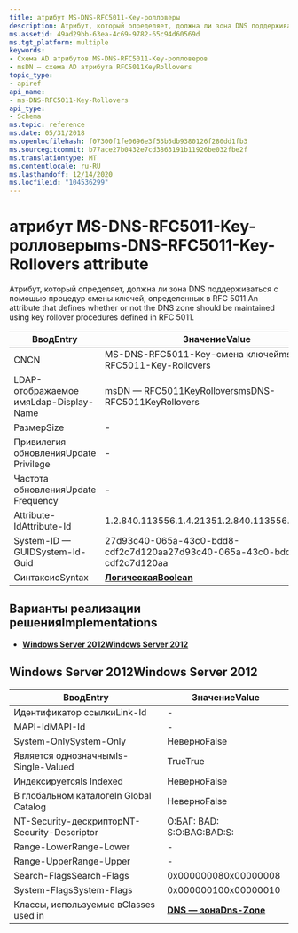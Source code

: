 ```yaml
---
title: атрибут MS-DNS-RFC5011-Key-ролловеры
description: Атрибут, который определяет, должна ли зона DNS поддерживаться с помощью процедур смены ключей, определенных в RFC 5011.
ms.assetid: 49ad29bb-63ea-4c69-9782-65c94d60569d
ms.tgt_platform: multiple
keywords:
- Схема AD атрибутов MS-DNS-RFC5011-Key-ролловеров
- msDN — схема AD атрибута RFC5011KeyRollovers
topic_type:
- apiref
api_name:
- ms-DNS-RFC5011-Key-Rollovers
api_type:
- Schema
ms.topic: reference
ms.date: 05/31/2018
ms.openlocfilehash: f07300f1fe0696e3f53b5db9380126f280dd1fb3
ms.sourcegitcommit: b77ace27b0432e7cd3863191b11926be032fbe2f
ms.translationtype: MT
ms.contentlocale: ru-RU
ms.lasthandoff: 12/14/2020
ms.locfileid: "104536299"
---
```

# <a name="ms-dns-rfc5011-key-rollovers-attribute"></a><span data-ttu-id="c9b42-105">атрибут MS-DNS-RFC5011-Key-ролловеры</span><span class="sxs-lookup"><span data-stu-id="c9b42-105">ms-DNS-RFC5011-Key-Rollovers attribute</span></span>

<span data-ttu-id="c9b42-106">Атрибут, который определяет, должна ли зона DNS поддерживаться с помощью процедур смены ключей, определенных в RFC 5011.</span><span class="sxs-lookup"><span data-stu-id="c9b42-106">An attribute that defines whether or not the DNS zone should be maintained using key rollover procedures defined in RFC 5011.</span></span>



| <span data-ttu-id="c9b42-107">Ввод</span><span class="sxs-lookup"><span data-stu-id="c9b42-107">Entry</span></span> | <span data-ttu-id="c9b42-108">Значение</span><span class="sxs-lookup"><span data-stu-id="c9b42-108">Value</span></span> |
|-------------------|--------------------------------------|
| <span data-ttu-id="c9b42-109">CN</span><span class="sxs-lookup"><span data-stu-id="c9b42-109">CN</span></span>                | <span data-ttu-id="c9b42-110">MS-DNS-RFC5011-Key-смена ключей</span><span class="sxs-lookup"><span data-stu-id="c9b42-110">ms-DNS-RFC5011-Key-Rollovers</span></span>         |
| <span data-ttu-id="c9b42-111">LDAP-отображаемое имя</span><span class="sxs-lookup"><span data-stu-id="c9b42-111">Ldap-Display-Name</span></span> | <span data-ttu-id="c9b42-112">msDN — RFC5011KeyRollovers</span><span class="sxs-lookup"><span data-stu-id="c9b42-112">msDNS-RFC5011KeyRollovers</span></span>            |
| <span data-ttu-id="c9b42-113">Размер</span><span class="sxs-lookup"><span data-stu-id="c9b42-113">Size</span></span>              | \-                                   |
| <span data-ttu-id="c9b42-114">Привилегия обновления</span><span class="sxs-lookup"><span data-stu-id="c9b42-114">Update Privilege</span></span>  | \-                                   |
| <span data-ttu-id="c9b42-115">Частота обновления</span><span class="sxs-lookup"><span data-stu-id="c9b42-115">Update Frequency</span></span>  | \-                                   |
| <span data-ttu-id="c9b42-116">Attribute-Id</span><span class="sxs-lookup"><span data-stu-id="c9b42-116">Attribute-Id</span></span>      | <span data-ttu-id="c9b42-117">1.2.840.113556.1.4.2135</span><span class="sxs-lookup"><span data-stu-id="c9b42-117">1.2.840.113556.1.4.2135</span></span>              |
| <span data-ttu-id="c9b42-118">System-ID — GUID</span><span class="sxs-lookup"><span data-stu-id="c9b42-118">System-Id-Guid</span></span>    | <span data-ttu-id="c9b42-119">27d93c40-065a-43c0-bdd8-cdf2c7d120aa</span><span class="sxs-lookup"><span data-stu-id="c9b42-119">27d93c40-065a-43c0-bdd8-cdf2c7d120aa</span></span> |
| <span data-ttu-id="c9b42-120">Синтаксис</span><span class="sxs-lookup"><span data-stu-id="c9b42-120">Syntax</span></span>            | [<span data-ttu-id="c9b42-121">**Логическая**</span><span class="sxs-lookup"><span data-stu-id="c9b42-121">**Boolean**</span></span>](s-boolean.md)         |



## <a name="implementations"></a><span data-ttu-id="c9b42-122">Варианты реализации решения</span><span class="sxs-lookup"><span data-stu-id="c9b42-122">Implementations</span></span>

-   [<span data-ttu-id="c9b42-123">**Windows Server 2012**</span><span class="sxs-lookup"><span data-stu-id="c9b42-123">**Windows Server 2012**</span></span>](#windows-server-2012)

## <a name="windows-server-2012"></a><span data-ttu-id="c9b42-124">Windows Server 2012</span><span class="sxs-lookup"><span data-stu-id="c9b42-124">Windows Server 2012</span></span>



| <span data-ttu-id="c9b42-125">Ввод</span><span class="sxs-lookup"><span data-stu-id="c9b42-125">Entry</span></span> | <span data-ttu-id="c9b42-126">Значение</span><span class="sxs-lookup"><span data-stu-id="c9b42-126">Value</span></span> |
|------------------------|------------------------------------------|
| <span data-ttu-id="c9b42-127">Идентификатор ссылки</span><span class="sxs-lookup"><span data-stu-id="c9b42-127">Link-Id</span></span>                | \-                                       |
| <span data-ttu-id="c9b42-128">MAPI-Id</span><span class="sxs-lookup"><span data-stu-id="c9b42-128">MAPI-Id</span></span>                | \-                                       |
| <span data-ttu-id="c9b42-129">System-Only</span><span class="sxs-lookup"><span data-stu-id="c9b42-129">System-Only</span></span>            | <span data-ttu-id="c9b42-130">Неверно</span><span class="sxs-lookup"><span data-stu-id="c9b42-130">False</span></span>                                    |
| <span data-ttu-id="c9b42-131">Является однозначным</span><span class="sxs-lookup"><span data-stu-id="c9b42-131">Is-Single-Valued</span></span>       | <span data-ttu-id="c9b42-132">True</span><span class="sxs-lookup"><span data-stu-id="c9b42-132">True</span></span>                                     |
| <span data-ttu-id="c9b42-133">Индексируется</span><span class="sxs-lookup"><span data-stu-id="c9b42-133">Is Indexed</span></span>             | <span data-ttu-id="c9b42-134">Неверно</span><span class="sxs-lookup"><span data-stu-id="c9b42-134">False</span></span>                                    |
| <span data-ttu-id="c9b42-135">В глобальном каталоге</span><span class="sxs-lookup"><span data-stu-id="c9b42-135">In Global Catalog</span></span>      | <span data-ttu-id="c9b42-136">Неверно</span><span class="sxs-lookup"><span data-stu-id="c9b42-136">False</span></span>                                    |
| <span data-ttu-id="c9b42-137">NT-Security-дескриптор</span><span class="sxs-lookup"><span data-stu-id="c9b42-137">NT-Security-Descriptor</span></span> | <span data-ttu-id="c9b42-138">О:БАГ: BAD: S:</span><span class="sxs-lookup"><span data-stu-id="c9b42-138">O:BAG:BAD:S:</span></span>                             |
| <span data-ttu-id="c9b42-139">Range-Lower</span><span class="sxs-lookup"><span data-stu-id="c9b42-139">Range-Lower</span></span>            | \-                                       |
| <span data-ttu-id="c9b42-140">Range-Upper</span><span class="sxs-lookup"><span data-stu-id="c9b42-140">Range-Upper</span></span>            | \-                                       |
| <span data-ttu-id="c9b42-141">Search-Flags</span><span class="sxs-lookup"><span data-stu-id="c9b42-141">Search-Flags</span></span>           | <span data-ttu-id="c9b42-142">0x00000008</span><span class="sxs-lookup"><span data-stu-id="c9b42-142">0x00000008</span></span>                               |
| <span data-ttu-id="c9b42-143">System-Flags</span><span class="sxs-lookup"><span data-stu-id="c9b42-143">System-Flags</span></span>           | <span data-ttu-id="c9b42-144">0x00000010</span><span class="sxs-lookup"><span data-stu-id="c9b42-144">0x00000010</span></span>                               |
| <span data-ttu-id="c9b42-145">Классы, используемые в</span><span class="sxs-lookup"><span data-stu-id="c9b42-145">Classes used in</span></span>        | [<span data-ttu-id="c9b42-146">**DNS — зона**</span><span class="sxs-lookup"><span data-stu-id="c9b42-146">**Dns-Zone**</span></span>](c-dnszone.md)<br/> |



 

 





